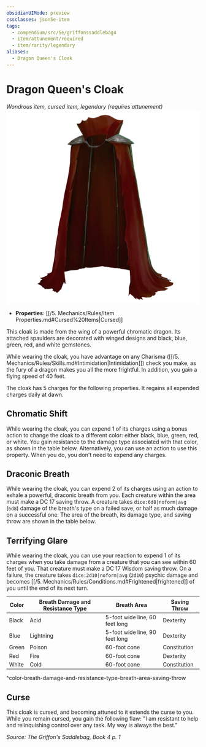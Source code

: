 ```yaml
---
obsidianUIMode: preview
cssclasses: json5e-item
tags:
  - compendium/src/5e/griffonssaddlebag4
  - item/attunement/required
  - item/rarity/legendary
aliases:
  - Dragon Queen's Cloak
---
```

# Dragon Queen's Cloak
*Wondrous item, cursed item, legendary (requires attunement)*  
![](https://raw.githubusercontent.com/TheGiddyLimit/homebrew-img/main/img/GriffonsSaddlebag4/Items/Dragon-Queens-Cloak.webp#right)  

- **Properties**: [[/5. Mechanics/Rules/Item Properties.md#Cursed%20Items\|Cursed]]

This cloak is made from the wing of a powerful chromatic dragon. Its attached spaulders are decorated with winged designs and black, blue, green, red, and white gemstones.

While wearing the cloak, you have advantage on any Charisma ([[/5. Mechanics/Rules/Skills.md#Intimidation\|Intimidation]]) check you make, as the fury of a dragon makes you all the more frightful. In addition, you gain a flying speed of 40 feet.

The cloak has 5 charges for the following properties. It regains all expended charges daily at dawn.

## Chromatic Shift

While wearing the cloak, you can expend 1 of its charges using a bonus action to change the cloak to a different color: either black, blue, green, red, or white. You gain resistance to the damage type associated with that color, as shown in the table below. Alternatively, you can use an action to use this property. When you do, you don't need to expend any charges.

## Draconic Breath

While wearing the cloak, you can expend 2 of its charges using an action to exhale a powerful, draconic breath from you. Each creature within the area must make a DC 17 saving throw. A creature takes `dice:6d8|noform|avg` (`6d8`) damage of the breath's type on a failed save, or half as much damage on a successful one. The area of the breath, its damage type, and saving throw are shown in the table below.

## Terrifying Glare

While wearing the cloak, you can use your reaction to expend 1 of its charges when you take damage from a creature that you can see within 60 feet of you. That creature must make a DC 17 Wisdom saving throw. On a failure, the creature takes `dice:2d10|noform|avg` (`2d10`) psychic damage and becomes [[/5. Mechanics/Rules/Conditions.md#Frightened\|frightened]] of you until the end of its next turn.

| Color | Breath Damage and Resistance Type | Breath Area | Saving Throw |
|-------|-----------------------------------|-------------|--------------|
| Black | Acid | 5-foot wide line, 60 feet long | Dexterity |
| Blue | Lightning | 5-foot wide line, 90 feet long | Dexterity |
| Green | Poison | 60-foot cone | Constitution |
| Red | Fire | 60-foot cone | Dexterity |
| White | Cold | 60-foot cone | Constitution |
^color-breath-damage-and-resistance-type-breath-area-saving-throw

## Curse

This cloak is cursed, and becoming attuned to it extends the curse to you. While you remain cursed, you gain the following flaw: "I am resistant to help and relinquishing control over any task. My way is always the best."

*Source: The Griffon's Saddlebag, Book 4 p. 1*

